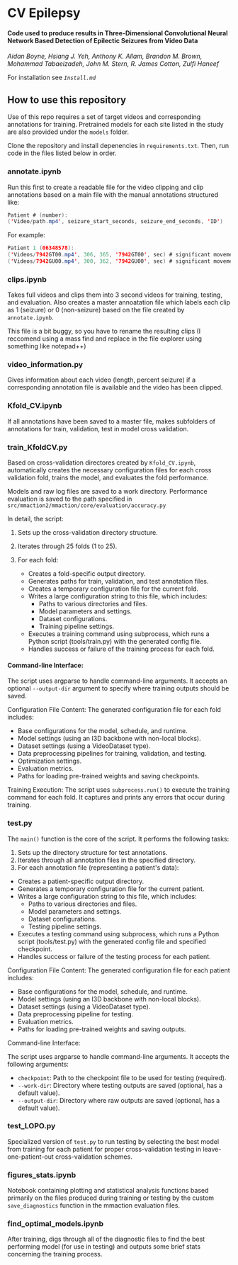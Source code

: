 # CV Epilepsy
#### Code used to produce results in **Three-Dimensional Convolutional Neural Network Based Detection of Epilectic Seizures from Video Data**
_Aidan Boyne, Hsiang J. Yeh, Anthony K. Allam, Brandon M. Brown, Mohammad Tabaeizadeh, John M. Stern, R. James Cotton, Zulfi Haneef_

For installation see _`Install.md`_

## How to use this repository

Use of this repo requires a set of target videos and corresponding annotations for training. Pretrained models for each site listed in the study
are also provided under the `models` folder.

Clone the repository and install depenencies in `requirements.txt`. Then, run code in the files listed below in order.

### annotate.ipynb

Run this first to create a readable file for the video clipping and clip annotations based on a main file with the manual annotations structured like:

```java
Patient # (number):
('Video/path.mp4', seizure_start_seconds, seizure_end_seconds, 'ID')
```
For example:
```java
Patient 1 (06348578):
('Videos/7942GT00.mp4', 306, 365, '7942GT00', sec) # significant movement 
('Videos/7942GU00.mp4', 300, 362, '7942GU00', sec) # significant movement
```

### clips.ipynb

Takes full videos and clips them into 3 second videos for training, testing, and evaluation. Also creates a master annoatation file which labels each clip as 1 (seizure) or 0 (non-seizure) based on the file created by `annotate.ipynb`.

This file is a bit buggy, so you have to rename the resulting clips (I reccomend using a mass find and replace in the file explorer using something like notepad++)

### video_information.py

Gives information about each video (length, percent seizure) if a corresponding annotation file is available and the video has been clipped.

### Kfold_CV.ipynb

If all annotations have been saved to a master file, makes subfolders of annotations for train, validation, test in model cross validation.

### train_KfoldCV.py

Based on cross-validation directores created by `Kfold_CV.ipynb`, automatically creates the necessary configuration files for each cross validation fold, trains the model, and evaluates the fold performance.

Models and raw log files are saved to a work directory. Performance evaluation is saved to the path specified in `src/mmaction2/mmaction/core/evaluation/accuracy.py`

In detail, the script:
1. Sets up the cross-validation directory structure.
2. Iterates through 25 folds (1 to 25).
3. For each fold:

    - Creates a fold-specific output directory.
    - Generates paths for train, validation, and test annotation files.
    - Creates a temporary configuration file for the current fold.
    - Writes a large configuration string to this file, which includes:
        - Paths to various directories and files.
        - Model parameters and settings.
        - Dataset configurations.
        - Training pipeline settings.
    - Executes a training command using subprocess, which runs a Python script (tools/train.py) with the generated config file.
    - Handles success or failure of the training process for each fold.


#### Command-line Interface:

The script uses argparse to handle command-line arguments.
It accepts an optional `--output-dir` argument to specify where training outputs should be saved.

Configuration File Content:
The generated configuration file for each fold includes:
- Base configurations for the model, schedule, and runtime.
- Model settings (using an I3D backbone with non-local blocks).
- Dataset settings (using a VideoDataset type).
- Data preprocessing pipelines for training, validation, and testing.
- Optimization settings.
- Evaluation metrics.
- Paths for loading pre-trained weights and saving checkpoints.

Training Execution: The script uses `subprocess.run()` to execute the training command for each fold.
It captures and prints any errors that occur during training.


### test.py

The `main()` function is the core of the script. It performs the following tasks:
1. Sets up the directory structure for test annotations.
2. Iterates through all annotation files in the specified directory.
3. For each annotation file (representing a patient's data):

- Creates a patient-specific output directory.
- Generates a temporary configuration file for the current patient.
- Writes a large configuration string to this file, which includes:
    - Paths to various directories and files.
    - Model parameters and settings.
    - Dataset configurations.
    - Testing pipeline settings.
- Executes a testing command using subprocess, which runs a Python script (tools/test.py) with the generated config file and specified checkpoint.
- Handles success or failure of the testing process for each patient.


Configuration File Content:
The generated configuration file for each patient includes:

- Base configurations for the model, schedule, and runtime.
- Model settings (using an I3D backbone with non-local blocks).
- Dataset settings (using a VideoDataset type).
- Data preprocessing pipeline for testing.
- Evaluation metrics.
- Paths for loading pre-trained weights and saving outputs.

Command-line Interface:

The script uses argparse to handle command-line arguments.
It accepts the following arguments:

- `checkpoint`: Path to the checkpoint file to be used for testing (required).
- `--work-dir`: Directory where testing outputs are saved (optional, has a default value).
- `--output-dir`: Directory where raw outputs are saved (optional, has a default value).

### test_LOPO.py

Specialized version of `test.py` to run testing by selecting the best model from training for each patient for proper cross-validation testing in leave-one-patient-out cross-validation schemes.

### figures_stats.ipynb

Notebook containing plotting and statistical analysis functions based primarily on the files produced during training or testing by the custom `save_diagnostics` function in the mmaction evaluation files.

### find_optimal_models.ipynb

After training, digs through all of the diagnostic files to find the best performing model (for use in testing) and outputs some brief stats concerning the training process.



